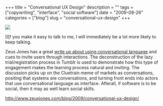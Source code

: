 +++
title = "Conversational UX Design"
description = ""
tags = ["copywriting", "interface", "social software"]
date = "2009-08-26"
categories = ["blog"]
slug = "conversational-ux-design"
+++



  <div class="notebook-screenshot"><a href="http://www.zeusjones.com/blog/2009/conversational-ux-design/"><img src="//konigi.com/media/bluga/wt4a95b91c4908b.jpg"/></a></div><p class="dek">[I]f you make it easy to talk to me, I will immediately be a lot more likely to keep talking.</p>
<p>Zeus Jones has a great <a href="http://www.zeusjones.com/blog/2009/conversational-ux-design/">write up about using conversational language</a> and cues to invite users through interactions. The deconstruction of the lazy trial/registration process in Tumblr is used to demonstrate how this type of engagement makes the learning process natural and inviting. The discussion picks up on the Cluetrain meme of markets as conversations, positing that systems are conversations, and turning front ends into actors that use conversational language as interface. Afterall, if software is to be social, then it may as well learn social skills.</p>
    
  <a href="http://www.zeusjones.com/blog/2009/conversational-ux-design/">http://www.zeusjones.com/blog/2009/conversational-ux-design/</a>
